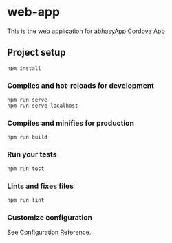 # web-app
This is the web application for [abhasyApp Cordova App](https://github.com/hfnabhyasi/abhyasiApp)

## Project setup
```
npm install
```

### Compiles and hot-reloads for development
```
npm run serve
npm run serve-localhost
```

### Compiles and minifies for production
```
npm run build
```

### Run your tests
```
npm run test
```

### Lints and fixes files
```
npm run lint
```

### Customize configuration
See [Configuration Reference](https://cli.vuejs.org/config/).
